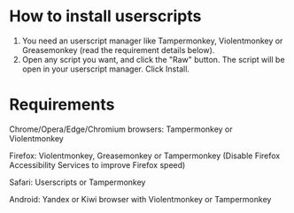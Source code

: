 # How to install userscripts

1. You need an userscript manager like Tampermonkey, Violentmonkey or Greasemonkey (read the requirement details below).
2. Open any script you want, and click the "Raw" button. The script will be open in your userscript manager. Click Install.

# Requirements

Chrome/Opera/Edge/Chromium browsers: Tampermonkey or Violentmonkey

Firefox: Violentmonkey, Greasemonkey or Tampermonkey (Disable Firefox Accessibility Services to improve Firefox speed)

Safari: Userscript‪s‬ or Tampermonkey

Android: Yandex or Kiwi browser with Violentmonkey or Tampermonkey

